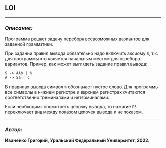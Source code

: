 ﻿## LOI

---

### _Описание:_

Программа решает задачу перебора всевозможных вариантов для заданной грамматики.

При задании правил вывода обязательно надо включить аксиому `S`, т.к. для программы это является начальным местом для перебора вариантов. Пример, как может выглядеть задание правил вывода:
```
S -> AAb | %
A -> Sa | c
```

В правилах вывода символ `%` обозначает пустое слово. Для программы все символы в нижнем регистре и верхнем регистрах считаются соответственно треминалами и нетерминалами.

Если необходимо посмотреть цепочку вывода, то нажатие `F5` переключает вид между показом цепочек вывода и не показом.

---

### _Автор:_

**Иваненко Григорий, Уральский Федеральный Университет, 2022.**